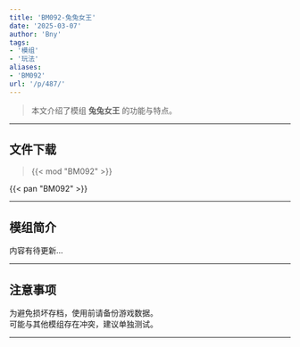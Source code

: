 ```yaml
---
title: 'BM092-兔兔女王'
date: '2025-03-07'
author: 'Bny'
tags:
- '模组'
- '玩法'
aliases:
- 'BM092'
url: '/p/487/'
---
```


> 本文介绍了模组 **兔兔女王** 的功能与特点。

---

## 文件下载  

> {{< mod "BM092" >}}  

{{< pan "BM092" >}}  

---

## 模组简介

>  
内容有待更新...  

---

## 注意事项

>  
为避免损坏存档，使用前请备份游戏数据。  
可能与其他模组存在冲突，建议单独测试。  

---

